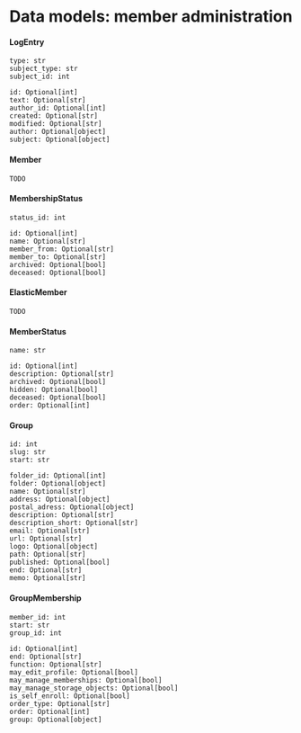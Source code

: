 # Data models: member administration

#### LogEntry
    type: str
    subject_type: str
    subject_id: int

    id: Optional[int]
    text: Optional[str]
    author_id: Optional[int]
    created: Optional[str]
    modified: Optional[str]
    author: Optional[object]
    subject: Optional[object]

#### Member
    TODO

#### MembershipStatus
    status_id: int

    id: Optional[int]
    name: Optional[str]
    member_from: Optional[str]
    member_to: Optional[str]
    archived: Optional[bool]
    deceased: Optional[bool]

#### ElasticMember
    TODO

#### MemberStatus
    name: str

    id: Optional[int]
    description: Optional[str]
    archived: Optional[bool]
    hidden: Optional[bool]
    deceased: Optional[bool]
    order: Optional[int]

#### Group
    id: int
    slug: str
    start: str

    folder_id: Optional[int]
    folder: Optional[object]
    name: Optional[str]
    address: Optional[object]
    postal_adress: Optional[object]
    description: Optional[str]
    description_short: Optional[str]
    email: Optional[str]
    url: Optional[str]
    logo: Optional[object]
    path: Optional[str]
    published: Optional[bool]
    end: Optional[str]
    memo: Optional[str]

#### GroupMembership
    member_id: int
    start: str
    group_id: int

    id: Optional[int]
    end: Optional[str]
    function: Optional[str]
    may_edit_profile: Optional[bool]
    may_manage_memberships: Optional[bool]
    may_manage_storage_objects: Optional[bool]
    is_self_enroll: Optional[bool]
    order_type: Optional[str]
    order: Optional[int]
    group: Optional[object]
